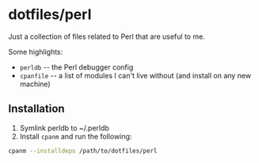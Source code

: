 # dotfiles/perl

Just a collection of files related to Perl that are useful to me.

Some highlights:

* `perldb`  -- the Perl debugger config
* `cpanfile` -- a list of modules I can't live without (and install on any new
  machine)

## Installation

1. Symlink perldb to ~/.perldb
2. Install `cpanm` and run the following:

```sh
cpanm --installdeps /path/to/dotfiles/perl
```
